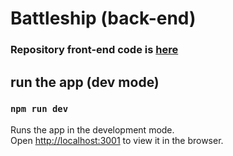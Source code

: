 # Battleship (back-end)

### Repository front-end code is [here](https://github.com/slave-of-the-code/battleship-frontend)

## run the app (dev mode)
### `npm run dev`

Runs the app in the development mode.\
Open [http://localhost:3001](http://localhost:3001) to view it in the browser.
